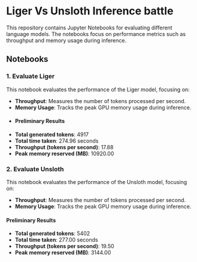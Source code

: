 # Liger Vs Unsloth Inference battle

This repository contains Jupyter Notebooks for evaluating different language models. The notebooks focus on performance metrics such as throughput and memory usage during inference.

## Notebooks

### 1. Evaluate Liger
This notebook evaluates the performance of the Liger model, focusing on:

- **Throughput**: Measures the number of tokens processed per second.
- **Memory Usage**: Tracks the peak GPU memory usage during inference.
- #### Preliminary Results
- **Total generated tokens**: 4917
- **Total time taken**: 274.96 seconds
- **Throughput (tokens per second)**: 17.88
- **Peak memory reserved (MB)**: 10920.00

### 2. Evaluate Unsloth
This notebook evaluates the performance of the Unsloth model, focusing on:

- **Throughput**: Measures the number of tokens processed per second.
- **Memory Usage**: Tracks the peak GPU memory usage during inference.
  
#### Preliminary Results
- **Total generated tokens**: 5402
- **Total time taken**: 277.00 seconds
- **Throughput (tokens per second)**: 19.50
- **Peak memory reserved (MB)**: 3144.00
